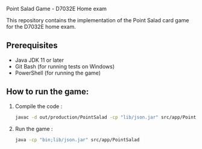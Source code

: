  Point Salad Game - D7032E Home exam

This repository contains the implementation of the Point Salad card game for the D7032E home exam.

## Prerequisites

- Java JDK 11 or later
- Git Bash (for running tests on Windows)
- PowerShell (for running the game)

## How to run the game:

1. Compile the code :
   ```bash
   javac -d out/production/PointSalad -cp "lib/json.jar" src/app/PointSalad.java src/**/*.java

2. Run the game :
   ```bash
   java -cp "bin;lib/json.jar" src/app/PointSalad
